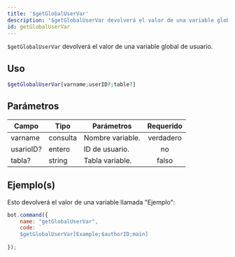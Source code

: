 ```yaml
---
title: '$getGlobalUserVar'
description: '$getGlobalUserVar devolverá el valor de una variable global de usuario.'
id: getGlobalUserVar
---
```


`$getGlobalUserVar` devolverá el valor de una variable global de usuario.

## Uso

```php
$getGlobalUserVar[varname;userID?;table?]
```

## Parámetros

| Campo     | Tipo     | Parámetros       | Requerido |
| --------- | -------- | ---------------- |:---------:|
| varname   | consulta | Nombre variable. | verdadero |
| usarioID? | entero   | ID de usuario.   |    no     |
| tabla?    | string   | Tabla variable.  |   falso   |

## Ejemplo(s)

Esto devolverá el valor de una variable llamada "Ejemplo":

```javascript
bot.command({
    name: "getGlobalUserVar",
    code: `
    $getGlobalUserVar[Example;$authorID;main]
    `
});
```